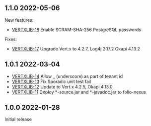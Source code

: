## 1.1.0 2022-05-06

New features:

 * [VERTXLIB-18](https://issues.folio.org/browse/VERTXLIB-18) Enable SCRAM-SHA-256 PostgreSQL passwords

Fixes:

 * [VERTXLIB-17](https://issues.folio.org/browse/VERTXLIB-17) Upgrade Vert.x to 4.2.7, Log4j 2.17.2 Okapi 4.13.2

## 1.0.1 2022-03-04

 * [VERTXLIB-14](https://issues.folio.org/browse/VERTXLIB-14) Allow _ (underscore) as part of tenant id
 * [VERTXLIB-13](https://issues.folio.org/browse/VERTXLIB-13) Fix Sporadic unit test fail
 * [VERTXLIB-12](https://issues.folio.org/browse/VERTXLIB-12) Update to Vert.x 4.2.5, Okapi 4.13.0
 * [VERTXLIB-11](https://issues.folio.org/browse/VERTXLIB-11) Deploy *-source.jar and *-javadoc.jar to folio-nexus

## 1.0.0 2022-01-28

Initial release
